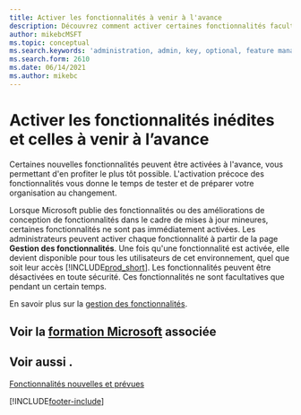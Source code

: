 ```yaml
---
title: Activer les fonctionnalités à venir à l'avance
description: Découvrez comment activer certaines fonctionnalités facultatives avant qu'elles ne deviennent obligatoires.
author: mikebcMSFT
ms.topic: conceptual
ms.search.keywords: 'administration, admin, key, optional, feature management, early access, preview'
ms.search.form: 2610
ms.date: 06/14/2021
ms.author: mikebc
---
```


# <a name="enabling-new-and-upcoming-features-ahead-of-time" />Activer les fonctionnalités inédites et celles à venir à l’avance

Certaines nouvelles fonctionnalités peuvent être activées à l'avance, vous permettant d'en profiter le plus tôt possible. L'activation précoce des fonctionnalités vous donne le temps de tester et de préparer votre organisation au changement.

Lorsque Microsoft publie des fonctionnalités ou des améliorations de conception de fonctionnalités dans le cadre de mises à jour mineures, certaines fonctionnalités ne sont pas immédiatement activées. Les administrateurs peuvent activer chaque fonctionnalité à partir de la page **Gestion des fonctionnalités**. Une fois qu'une fonctionnalité est activée, elle devient disponible pour tous les utilisateurs de cet environnement, quel que soit leur accès [!INCLUDE[prod_short](includes/prod_short.md)]. Les fonctionnalités peuvent être désactivées en toute sécurité. Ces fonctionnalités ne sont facultatives que pendant un certain temps.

En savoir plus sur la [gestion des fonctionnalités](/dynamics365/business-central/dev-itpro/administration/feature-management).  

## <a name="see-related-microsoft-trainingtrainingmodulesadmin-online-dynamics--business-central" />Voir la [formation Microsoft](/training/modules/admin-online-dynamics-365-business-central/) associée

## <a name="see-also" />Voir aussi .

[Fonctionnalités nouvelles et prévues](/dynamics365-release-plan/2021wave1/)  


[!INCLUDE[footer-include](includes/footer-banner.md)]
